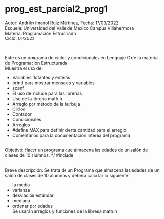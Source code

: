 # prog_est_parcial2_prog1
<p>Autor: Andriks Imanol Ruiz Mártinez, Fecha: 17/03/2022 <br>
Escuela: Universidad del Valle de Mexico Campus Villahermosa <br>
Materia: Programación Estructrada <br>
Ciclo: 01/2022</p>
<br>
<p>Este es un programa de ciclos y condicionales en Lenguaje C de la materia de Programación Estructurada<br>
Muestra el uso de:
  <ul>
    <li>Variables flotantes y enteras</li>
    <li>printf para mostrar mensajes y variables</li>
    <li>scanf</li>
    <li>El uso de include para las librerías</li>
    <li>Uso de la librería math.h</li>
    <li>Arreglo por método de la burbuja</li>
    <li>Ciclos</li>
    <li>Contador</li>
    <li>Condicionales</li>
    <li>Arreglos</li>
    <li>#define MAX  para definir cierta cantidad para el arreglo</li>
    <li>Comentarios para la documentación interna del programa</li>
    </ul>
    </p>
<br>
Objetivo: Hacer un programa que almacena las edades de un salón de clases de 10 alumnos.
*/
#include<stdio.h>
<br>
<br>
<p>Breve descripción: 
Se trata de un Programa que almacena las edades de un salón de clases de 10 alumnos y deberá calcular lo siguiente:
<ul>
</li>la media</li>
<li>varianza</li>
<li>desviación estándar</li>
<li>mediana</li>
<li>ordenar por edades</li>
Se usarán arreglos y funciones de la librería math.h
</ul>
</p>
